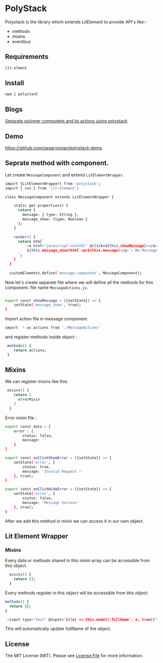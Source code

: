 # PolyStack
Polystack is the library which extends LitElement to provide API's like:-

- methods
- mixins
- eventbus

## Requirements
``` bash
lit-elment
```

## Install
``` bash
npm i polystack
```
## Blogs
[Separate polymer component and its actions using polystack](https://www.sagaryonjan.com.np/2020/03/27/separate-polymer-component-and-its-actions-using-polystack/)


## Demo
https://github.com/sagaryonjan/polystack-demo


## Seprate method with component.

Let create `MessageComponent` and extend `LitElementWrapper`. 

``` bash
import {LitElementWrapper} from 'polystack';
import { css } from 'lit-element';

class MessageComponent extends LitElementWrapper {

    static get properties() {
      return { 
        message: { type: String },
        message_show: {type: Boolean }
      };
    }

    render() {
      return html`
          <a href="javascript:void(0)" @click=${this.showMessage}></a>
          ${this.message_show?html`<p>${this.message}</p>`:'No Message'}
      `;
    }
  }
  
  customElements.define('message-component', MessageComponent);
```

Now let's create separate file where we will define all the methods for this component. file name `MessageActions.js`.
``` bash

export const showMessage = ({setState}) => {
    setState('message_show', true);
}

```

Import action file in message component. 
```bash
import  * as actions from './MessageActions' 
```

and register methods inside object : 
```bash
 methods() {
    return actions;
 }
```

## Mixins

We can register mixins like this: 
```bash
 mixins() {
    return [
      errorMixin
    ]
  }
```

Error mixin file : 
```bash
export const data = {
    error : {
        status: false,
        message: ''
    }
}

export const onClickShowError = ({setState}) => {
    setState('error', {
        status: true,
        message: 'Invalid Request !'
    }, true);
}

export const onClickHideError = ({setState}) => {
    setState('error', {
        status: false,
        message: 'Message Success'
    }, true);
}
```
After we add this method in mixin we can access it in our own object.


## Lit Element Wrapper 

### Mixins

Every data or methods shared in this mixin array can be accessible from this object.
```bash
  mixins() {
    return [];
  }
```

Every methods register in this object will be accessible from this object.
```bash
methods() {
  return {};
}
```

```bash
 <input type="text" @input="${(e) => this.model('fullName', e, true)}">
```
This will automatically update fullName of the object.

## License
The MIT License (MIT). Please see [License File](LICENSE.md) for more information.
